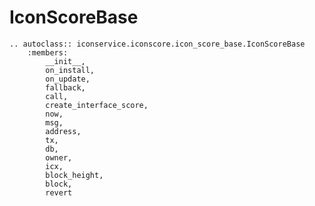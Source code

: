 IconScoreBase
==============================================

```eval_rst
.. autoclass:: iconservice.iconscore.icon_score_base.IconScoreBase
    :members: 
        __init__, 
        on_install, 
        on_update, 
        fallback, 
        call,
        create_interface_score, 
        now, 
        msg, 
        address, 
        tx, 
        db, 
        owner, 
        icx, 
        block_height,
        block,
        revert
```
